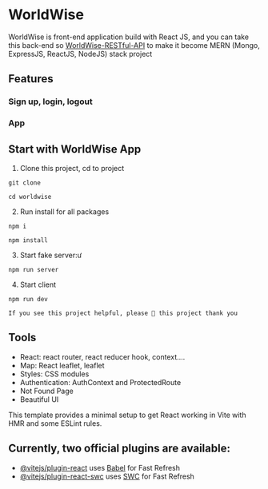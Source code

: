 # WorldWise

WorldWise is front-end application build with React JS, and you can take this back-end so [WorldWise-RESTful-API](https://github.com/BCIamLong/WorldWise-RESTful-API) to make it become MERN (Mongo, ExpressJS, ReactJS, NodeJS) stack project

<!-- [https://ibb.co/HCCJSzD]() image -->

## Features

### Sign up, login, logout

<!-- login image -->

### App

<!-- app image -->

## Start with WorldWise App

1. Clone this project, cd to project

```
git clone

cd worldwise
```

2. Run install for all packages

```
npm i

npm install
```

3. Start fake server:ư

```
npm run server
```

4. Start client

```
npm run dev
```

```
If you see this project helpful, please 🌟 this project thank you
```

## Tools

- React: react router, react reducer hook, context....
- Map: React leaflet, leaflet
- Styles: CSS modules
- Authentication: AuthContext and ProtectedRoute
- Not Found Page
- Beautiful UI

This template provides a minimal setup to get React working in Vite with HMR and some ESLint rules.

## Currently, two official plugins are available:

- [@vitejs/plugin-react](https://github.com/vitejs/vite-plugin-react/blob/main/packages/plugin-react/README.md) uses [Babel](https://babeljs.io/) for Fast Refresh
- [@vitejs/plugin-react-swc](https://github.com/vitejs/vite-plugin-react-swc) uses [SWC](https://swc.rs/) for Fast Refresh
